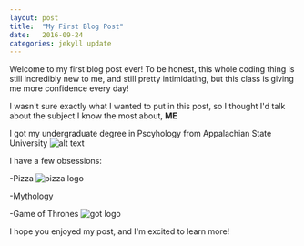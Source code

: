 ```yaml
---
layout: post
title:  "My First Blog Post"
date:   2016-09-24
categories: jekyll update
---
```

Welcome to my first blog post ever! 
To be honest, this whole coding thing is still incredibly new to me, and still pretty intimidating, but this class is giving me more confidence every day! 

I wasn't sure exactly what I wanted to put in this post, so I thought I'd talk about the subject I know the most about,  **ME**

I got my undergraduate degree in Pscyhology from Appalachian State University ![alt text](https://mgtvsportzedge.files.wordpress.com/2014/08/app-st.gif)

I have a few obsessions: 

-Pizza ![pizza logo](http://slice.seriouseats.com/images/20110419-corner-slice-8th-and-31st-1.jpg)

-Mythology

-Game of Thrones ![got logo](http://cdn.wccftech.com/wp-content/uploads/2015/05/GoT.png)

I hope you enjoyed my post, and I'm excited to learn more!